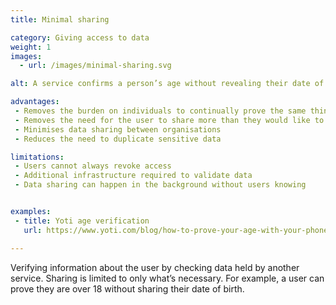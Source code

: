```yaml
---
title: Minimal sharing

category: Giving access to data
weight: 1
images:
  - url: /images/minimal-sharing.svg

alt: A service confirms a person’s age without revealing their date of birth to a second device.

advantages:
 - Removes the burden on individuals to continually prove the same things
 - Removes the need for the user to share more than they would like to with each service
 - Minimises data sharing between organisations
 - Reduces the need to duplicate sensitive data

limitations:
 - Users cannot always revoke access
 - Additional infrastructure required to validate data
 - Data sharing can happen in the background without users knowing


examples:
 - title: Yoti age verification
   url: https://www.yoti.com/blog/how-to-prove-your-age-with-your-phone/

---
```


Verifying information about the user by checking data held by another service. Sharing is limited to only what’s necessary. For example, a user can prove they are over 18 without sharing their date of birth.
